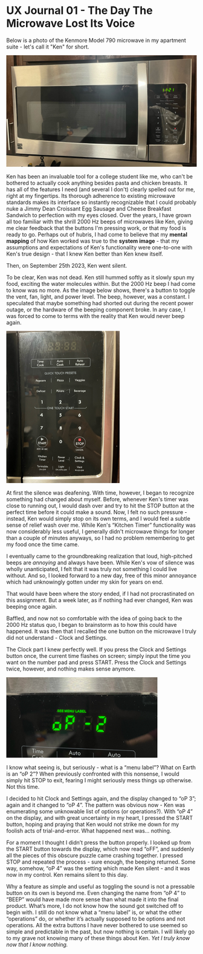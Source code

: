 # UX Journal 01 - The Day The Microwave Lost Its Voice

Below is a photo of the Kenmore Model 790 microwave in my apartment suite - let's call it "Ken" for short.

<img src="../assets/m1.JPEG" width="600">

Ken has been an invaluable tool for a college student like me, who can't be bothered to actually cook anything besides pasta and chicken breasts. It has all of the features I need (and several I don't) clearly spelled out for me, right at my fingertips. Its thorough adherence to existing microwave standards makes its interface so instantly recognizable that I could probably nuke a Jimmy Dean Croissant Egg Sausage and Cheese Breakfast Sandwich to perfection with my eyes closed. Over the years, I have grown all too familiar with the shrill 2000 Hz beeps of microwaves like Ken, giving me clear feedback that the buttons I'm pressing work, or that my food is ready to go. Perhaps out of hubris, I had come to believe that my **mental mapping** of how Ken worked was true to the **system image** - that my assumptions and expectations of Ken's functionality were one-to-one with Ken's true design - that I knew Ken better than Ken knew itself.

Then, on September 25th 2023, Ken went silent.

To be clear, Ken was not dead. Ken still hummed softly as it slowly spun my food, exciting the water molecules within. But the 2000 Hz beep I had come to know was no more. As the image below shows, there's a button to toggle the vent, fan, light, and power level. The beep, however, was a constant. I speculated that maybe something had shorted out during the recent power outage, or the hardware of the beeping component broke. In any case, I was forced to come to terms with the reality that Ken would never beep again.

<img src="../assets/m2.JPEG" width="300">

At first the silence was deafening. With time, however, I began to recognize something had changed about myself. Before, whenever Ken's timer was close to running out, I would dash over and try to hit the STOP button at the perfect time before it could make a sound. Now, I felt no such pressure - instead, Ken would simply stop on its own terms, and I would feel a subtle sense of relief wash over me. While Ken's “Kitchen Timer” functionality was now considerably less useful, I generally didn't microwave things for longer than a couple of minutes anyways, so I had no problem remembering to get my food once the time came.

I eventually came to the groundbreaking realization that loud, high-pitched beeps are *annoying* and always have been. While Ken's vow of silence was wholly unanticipated, I felt that it was truly not something I could live without. And so, I looked forward to a new day, free of this minor annoyance which had unknowingly gotten under my skin for years on end.

That would have been where the story ended, if I had not procrastinated on this assignment. But a week later, as if nothing had ever changed, Ken was beeping once again.

Baffled, and now not so comfortable with the idea of going back to the 2000 Hz status quo, I began to brainstorm as to how this could have happened. It was then that I recalled the one button on the microwave I truly did not understand - Clock and Settings.

The Clock part I knew perfectly well. If you press the Clock and Settings button once, the current time flashes on screen; simply input the time you want on the number pad and press START. Press the Clock and Settings twice, however, and nothing makes sense anymore.

<img src="../assets/m3.JPEG" width="400">

I know what seeing is, but seriously - what is a “menu label”? What on Earth is an “oP 2”? When previously confronted with this nonsense, I would simply hit STOP to exit, fearing I might seriously mess things up otherwise. Not this time.

I decided to hit Clock and Settings again, and the display changed to “oP 3”; again and it changed to “oP 4”. The pattern was obvious now - Ken was enumerating some unknowable list of options (or operations?). With “oP 4” on the display, and with great uncertainty in my heart, I pressed the START button, hoping and praying that Ken would not strike me down for my foolish acts of trial-and-error. What happened next was… nothing.

For a moment I thought I didn’t press the button properly. I looked up from the START button towards the display, which now read “oFF”, and suddenly all the pieces of this obscure puzzle came crashing together. I pressed STOP and repeated the process - sure enough, the beeping returned. Some way, somehow, “oP 4” was the setting which made Ken silent - and it was now in my control. Ken remains silent to this day. 

Why a feature as simple and useful as toggling the sound is not a pressable button on its own is beyond me. Even changing the name from “oP 4” to “BEEP” would have made more sense than what made it into the final product. What’s more, I do not know how the sound got switched off to begin with. I still do not know what a “menu label” is, or what the other “operations” do, or whether it’s actually supposed to be options and not operations. All the extra buttons I have never bothered to use seemed so simple and predictable in the past, but now nothing is certain. I will likely go to my grave not knowing many of these things about Ken. *Yet I truly know now that I know nothing.*
